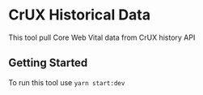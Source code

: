# CrUX Historical Data

This tool pull Core Web Vital data from CrUX history API

## Getting Started

To run this tool use `yarn start:dev`
